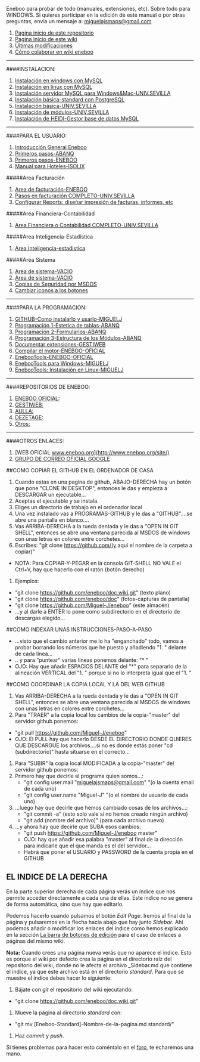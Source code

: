 Eneboo para probar de todo (manuales, extensiones, etc). Sobre todo para WINDOWS.
Si quieres participar en la edición de este manual o por otras preguntas, envía un mensaje a: miguelajsmaps@gmail.com

1. [Pagina inicio de este repositorio](https://github.com/Miguel-J/eneboo)
1. [Pagina inicio de este wiki](https://github.com/Miguel-J/eneboo/wiki)
1. [Últimas modificaciones](https://github.com/Miguel-J/eneboo/wiki/_history)
1. [Cómo colaborar en wiki eneboo](https://github.com/Miguel-J/eneboo/wiki/%5BEneboo-Standard%5D-C%C3%B3mo-colaborar)

---
####INSTALACION:
1. [Instalación en windows con MySQL](https://github.com/Miguel-J/eneboo/wiki/Instalaci%C3%B3n-en-windows-con-MySQL)
1. [Instalación en linux con MySQL](https://github.com/Miguel-J/eneboo/wiki/Instalacion-en-linux)
1. [Instalación servidor MySQL para Windows&Mac-UNIV.SEVILLA](https://github.com/Miguel-J/eneboo/wiki/Instalacion-Servidor-MySQL-UNIV.SEVILLA)
1. [Instalación básica-standard con PostgreSQL](https://github.com/Miguel-J/eneboo/wiki/%5BEneboo-Standard%5D-Instalaci%C3%B3n)
1. [Instalación básica-UNIV.SEVILLA](https://github.com/Miguel-J/eneboo/wiki/Instalacion-del-programa-UNIV.SEVILLA)
1. [Instalación de módulos-UNIV.SEVILLA](https://github.com/Miguel-J/eneboo/wiki/Instalacion-modulos-UNIV.SEVILLA)
1. [Instalación de HEIDI-Gestor base de datos MySQL](https://github.com/Miguel-J/eneboo/wiki/Instalacion-HEIDI-gestor-base-de-datos-MySQL)

---
####PARA EL USUARIO:
1. [Introducción General Eneboo](https://github.com/Miguel-J/eneboo/wiki/%5BEneboo-Standard%5D-Introducci%C3%B3n)
1. [Primeros pasos-ABANQ](https://github.com/Miguel-J/eneboo/wiki/Primeros-pasos-(sacado-de-ABANQ))
1. [Primeros pasos-ENEBOO](https://github.com/Miguel-J/eneboo/wiki/%5BEneboo-Standard%5D-Primeros-pasos)
1. [Manual para Hoteles-ISOLIX](https://github.com/Miguel-J/eneboo/wiki/Manual-para-Hoteles-ISOLIX)

#####Area Facturación
1. [Area de facturación-ENEBOO](https://github.com/Miguel-J/eneboo/wiki/%5BEneboo-Standard%5D-%C3%81rea-de-facturaci%C3%B3n)
1. [Pasos en facturación COMPLETO-UNIV.SEVILLA](https://github.com/Miguel-J/eneboo/wiki/Area-de-Facturaci%C3%B3n-COMPLETO-UNIV.SEVILLA)
1. [Configurar Reports: diseñar impresión de facturas, informes, etc](https://github.com/Miguel-J/eneboo/wiki/eneboo-reports)

#####Area Financiera-Contabilidad
1. [Area Financiera o Contabilidad COMPLETO-UNIV.SEVILLA](https://github.com/Miguel-J/eneboo/wiki/Area-Financiera-Contabilidad-COMPLETO-UNIV.SEVILLA)

#####Area Inteligencia-Estadística
1. [Area Inteligencia-estadistica](https://github.com/Miguel-J/eneboo/wiki/Manual-de-Inteligencia)

#####Area Sistema
1. [Area de sistema-VACIO](https://github.com/Miguel-J/eneboo/wiki/%5BEneboo-Standard%5D-%C3%81rea-de-sistema)
1. [Area de sistema-VACIO](https://github.com/Miguel-J/eneboo/wiki/%5BEneboo-Standard%5D-%C3%81rea-financiera)
1. [Copias de Seguridad por MSDOS](https://github.com/Miguel-J/eneboo/wiki/INSTRUCCIONES-PARA-HACER-COPIAS-DE-SEGURIDAD-POR-MSDOS)
1. [Cambiar iconos a los botones](https://github.com/Miguel-J/eneboo/wiki/C%C3%B3mo-cambiar-los-iconos-de-los-botones)

---
####PARA LA PROGRAMACION:
1. [GITHUB-Como instalarlo y usarlo-MIGUELJ](https://github.com/Miguel-J/eneboo/wiki/GITHUB-COMO-INSTALARLO-Y-USARLO)
1. [Programación 1-Estetica de tablas-ABANQ](https://github.com/Miguel-J/eneboo/wiki/Programaci%C3%B3n-1-(sacado-de-ABANQ))
1. [Programación 2-Formularios-ABANQ](https://github.com/Miguel-J/eneboo/wiki/Programacion-2-Formularios-&-Informes-ABANQ)
1. [Programación 3-Estructura de los Módulos-ABANQ](https://github.com/Miguel-J/eneboo/wiki/Programacion-3-Estructura-de-los-Modulos-ABANQ)
1. [Documentar extensiones-GESTIWEB](https://github.com/Miguel-J/eneboo/wiki/Documentar-extensiones-en-Eneboo-(GESTIWEB))
1. [Compilar el motor-ENEBOO-OFICIAL](https://github.com/Miguel-J/eneboo/wiki/Compilar-el-motor-(ENEBOO-OFICIAL))
1. [EnebooTools-ENEBOO-OFICIAL](https://github.com/Miguel-J/eneboo/wiki/EnebooTools)
1. [EnebooTools para Windows-MIGUELJ](https://github.com/Miguel-J/eneboo/wiki/Eneboo-Tools-en-Windows)
1. [EnebooTools: Instalación en Linux-MIGUELJ](https://github.com/Miguel-J/eneboo/wiki/EnebooTools---Instalaci%C3%B3n-en-linux)

---
####REPOSITORIOS DE ENEBOO:
1. [ENEBOO OFICIAL: ](https://github.com/eneboo)
1. [GESTIWEB: ](https://github.com/gestiweb)
1. [AULLA: ](https://github.com/Aulla)
1. [DEZETAGE: ](https://github.com/dezetage)
1. [Otros: ](https://github.com/Miguel-J/eneboo/wiki/REPOSITORIOS-DE-ENEBOO)

---
####OTROS ENLACES:
1. [WEB OFICIAL www.eneboo.org](http://www.eneboo.org/site/)
1. [GRUPO DE CORREO OFICIAL GOOGLE](https://groups.google.com/forum/#!forum/eneboo)



##COMO COPIAR EL GITHUB EN EL ORDENADOR DE CASA
1. Cuando estas en una pagina de github, ABAJO-DERECHA hay un botón que pone "CLONE IN DESKTOP", entonces le das y empieza a DESCARGAR un ejecutable...
1. Aceptas el ejecutable y se instala.
1. Eliges un directorio de trabajo en el ordenador local
1. Una vez instalado vas a PROGRAMAS-GITHUB y le das a "GITHUB"....se abre una pantalla en blanco....
1. Vas ARRIBA-DERECHA a la rueda dentada y le das a "OPEN IN GIT SHELL", entonces se abre una ventana parecida al MSDOS de windows con unas letras en colores entre corchetes...
1. Escribes: "git clone https://github.com/(y aqui el nombre de la carpeta a copiar)"
 * NOTA: Para COPIAR-Y-PEGAR en la consola GIT-SHELL NO VALE el Ctrl+V, hay que hacerlo con el ratón (botón derecho)
1. Ejemplos: 
 * "git clone https://github.com/eneboo/doc.wiki.git" (texto plano)
 * "git clone https://github.com/eneboo/doc" (fotos-capturas de pantalla)
 * "git clone https://github.com/Miguel-J/eneboo" (este almacén)
 * ...y al darle a ENTER lo pone como subdirectorio en el directorio de descargas elegido...

##COMO INDEXAR UNAS INSTRUCCIONES-PASO-A-PASO
* ...visto que el cambio anterior me lo ha "enganchado" todo, vamos a probar borrando los números que he puesto y añadiendo "1. " delante de cada línea...
* .. y para "puntear" varias lineas ponemos delante: "* "
* OJO: Hay que añadir ESPACIOS DELANTE del "*" para separarlo de la alineación VERTICAL del "1. " porque si no lo interpreta igual que el "1. "

##COMO COORDINAR LA COPIA LOCAL Y LA DEL WEB GITHUB
1. Vas ARRIBA-DERECHA a la rueda dentada y le das a "OPEN IN GIT SHELL", entonces se abre una ventana parecida al MSDOS de windows con unas letras en colores entre corchetes...
1. Para "TRAER" a la copia local los cambios de la copia-"master" del servidor github ponemos:
 * "git pull https://github.com/Miguel-J/eneboo"
 * OJO: El PULL hay que hacerlo DESDE EL DIRECTORIO DONDE QUIERES QUE DESCARGUE los archivos....si no es donde estás poner "cd (subdirectorio)" hasta situarse en el correcto...
1. Para "SUBIR" la copia local MODIFICADA a la copia-"master" del servidor github ponemos:
 1. Primero hay que decirle al programa quien somos...:
    * "git config user.mail "miguelajsmaps@gmail.com" "(o la cuenta email de cada uno)
    * "git config user.name "Miguel-J" "(o el nombre de usuario de cada uno)
 1. ...luego hay que decirle que hemos cambiado cosas de los archivos...:
    * "git commit -a" (esto solo vale si no hemos creado ningún archivo)
    * "git add (nombre del archivo)" (para cada archivo nuevo)
 1. ...y ahora hay que decirle que SUBA esos cambios:
    * "git push https://github.com/Miguel-J/eneboo master"
    * OJO: hay que añadir esa palabra "master" al final de la dirección para indicarle que el que manda es el del servidor...
    * Habrá que poner el USUARIO y PASSWORD de la cuenta propia en el GITHUB


## EL INDICE DE LA DERECHA
En la parte superior derecha de cada página verás un índice que nos permite acceder directamente a cada una de ellas. Este índice no se genera de forma automática, sino que hay que editarlo.

Podemos hacerlo cuando pulsamos el botón _Edit Page_. Iremos al final de la página y pulsaremos en la flecha hacia abajo que hay junto _Sidebar_. Ahí podemos añadir o modificar los enlaces del índice como hemos explicado en la sección [La barra de botones de edición](#la-barra-de-botones-de-edici%C3%B3n) para el caso de enlaces a páginas del mismo wiki.

**Nota:** Cuando crees una página nueva verás que no aparece el índice. Esto es porque el wiki por defecto crea la página en el directorio raíz del repositorio del wiki, donde no le afecta el archivo _Sidebar.md que contiene el índice, ya que este archivo está en el directorio _standard_. Para que se muestre el índice debes hacer lo siguiente:

1. Bájate con _git_ el repositorio del wiki ejecutando:
 * "git clone https://github.com/eneboo/doc.wiki.git"
1. Mueve la página al directorio _standard_ con:
 * "git mv \[Eneboo-Standard\]-Nombre-de-la-pagina.md standard/"
1. Haz _commit_ y _push_.

Si tienes problemas para hacer esto coméntalo en el [foro](https://groups.google.com/forum/#!forum/eneboo), te echaremos una mano.
